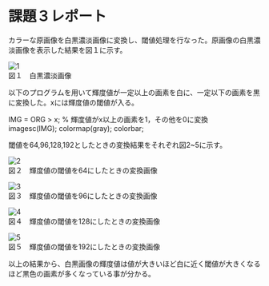 # 課題３レポート

カラーな原画像を白黒濃淡画像に変換し、閾値処理を行なった。原画像の白黒濃淡画像を表示した結果を図１に示す。

![1](https://user-images.githubusercontent.com/46117925/50484255-d930b000-0a32-11e9-9aa6-20471eea07aa.PNG)  
図１　白黒濃淡画像

以下のプログラムを用いて輝度値が一定以上の画素を白に、一定以下の画素を黒に変換した。xには輝度値の閾値が入る。

IMG = ORG > x;  % 輝度値がx以上の画素を1，その他を0に変換  
imagesc(IMG); colormap(gray); colorbar;

閾値を64,96,128,192としたときの変換結果をそれぞれ図2~5に示す。

![2](https://user-images.githubusercontent.com/46117925/50484267-e64d9f00-0a32-11e9-85ff-3437b55bc500.PNG)  
図２　輝度値の閾値を64にしたときの変換画像

![3](https://user-images.githubusercontent.com/46117925/50484279-f2d1f780-0a32-11e9-96d1-988b4824f349.PNG)  
図３　輝度値の閾値を96にしたときの変換画像

![4](https://user-images.githubusercontent.com/46117925/50484291-fc5b5f80-0a32-11e9-84dc-a3f864452c18.PNG)  
図４　輝度値の閾値を128にしたときの変換画像

![5](https://user-images.githubusercontent.com/46117925/50484299-0ed59900-0a33-11e9-9062-d084dc20fb29.PNG)  
図５　輝度値の閾値を192にしたときの変換画像

以上の結果から、白黒画像の輝度値は値が大きいほど白に近く閾値が大きくなるほど黒色の画素が多くなっている事が分かる。
